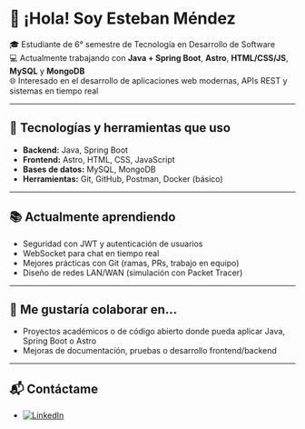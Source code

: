 # 👋 ¡Hola! Soy Esteban Méndez

🎓 Estudiante de 6° semestre de Tecnología en Desarrollo de Software  
💻 Actualmente trabajando con **Java + Spring Boot**, **Astro**, **HTML/CSS/JS**, **MySQL** y **MongoDB**  
🌐 Interesado en el desarrollo de aplicaciones web modernas, APIs REST y sistemas en tiempo real

---

## 🚀 Tecnologías y herramientas que uso
- **Backend:** Java, Spring Boot
- **Frontend:** Astro, HTML, CSS, JavaScript
- **Bases de datos:** MySQL, MongoDB
- **Herramientas:** Git, GitHub, Postman, Docker (básico)

---

## 📚 Actualmente aprendiendo
- Seguridad con JWT y autenticación de usuarios
- WebSocket para chat en tiempo real
- Mejores prácticas con Git (ramas, PRs, trabajo en equipo)
- Diseño de redes LAN/WAN (simulación con Packet Tracer)

---

## 🤝 Me gustaría colaborar en...
- Proyectos académicos o de código abierto donde pueda aplicar Java, Spring Boot o Astro
- Mejoras de documentación, pruebas o desarrollo frontend/backend

---

## 📬 Contáctame
- [![LinkedIn](https://img.shields.io/badge/LinkedIn-Esteban-blue?style=for-the-badge&logo=linkedin)](https://www.linkedin.com/in/esteban-mendez-jimenez-4301b8264)



